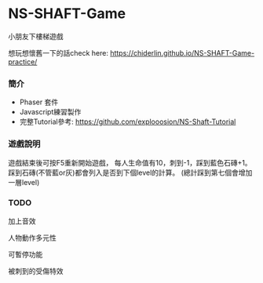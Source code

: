 # NS-SHAFT-Game

小朋友下樓梯遊戲

想玩想懷舊一下的話check here: https://chiderlin.github.io/NS-SHAFT-Game-practice/

### 簡介
* Phaser 套件
* Javascript練習製作
* 完整Tutorial參考: https://github.com/explooosion/NS-Shaft-Tutorial


### 遊戲說明
遊戲結束後可按F5重新開始遊戲， 每人生命值有10，刺到-1，踩到藍色石磚+1。 踩到石磚(不管藍or灰)都會列入是否到下個level的計算。 (總計踩到第七個會增加一層level)


### TODO
加上音效

人物動作多元性

可暫停功能

被刺到的受傷特效
